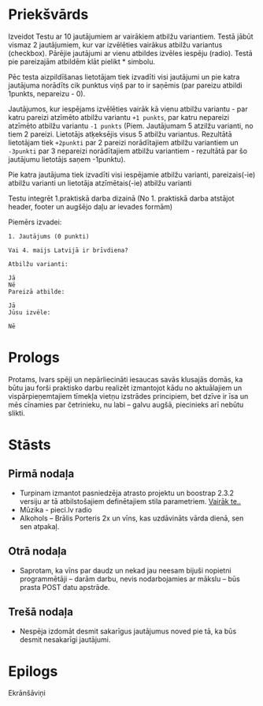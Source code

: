 # Priekšvārds
Izveidot Testu ar 10 jautājumiem ar vairākiem atbilžu variantiem. Testā jābūt vismaz 2 jautājumiem,
 kur var izvēlēties vairākus atbilžu variantus (checkbox). Pārējie jautājumi ar vienu atbildes izvēles iespēju 
 (radio). Testā pie pareizajām atbildēm klāt pielikt * simbolu.

Pēc testa aizpildīšanas lietotājam tiek izvadīti visi jautājumi un pie katra jautājuma norādīts cik punktus 
viņš par to ir saņēmis (par pareizu atbildi 1punkts, nepareizu - 0). 

Jautājumos, kur iespējams izvēlēties vairāk
kā vienu atbilžu variantu - par katru pareizi atzīmēto atbilžu variantu `+1 punkts`, par katru nepareizi atzīmēto 
atbilžu variantu `-1 punkts` (Piem. Jautājumam 5 atzilžu varianti, no tiem 2 pareizi. Lietotājs atķeksējis visus 5 atbilžu
variantus. Rezultātā lietotājam tiek `+2punkti` par 2 pareizi norādītajiem atbilžu variantiem un `-3punkti` par 3 nepareizi
norādītajiem atbilžu variantiem - rezultātā par šo jautājumu lietotājs saņem -1punktu). 

Pie katra jautājuma tiek izvadīti visi
iespējamie atbilžu varianti, pareizais(-ie) atbilžu varianti un lietotāja atzīmētais(-ie) atbilžu varianti

Testu integrēt 1.praktiskā darba dizainā (No 1. praktiskā darba atstājot header, footer un augšējo daļu ar ievades formām)

Piemērs izvadei:
```
1. Jautājums (0 punkti)

Vai 4. maijs Latvijā ir brīvdiena?

Atbilžu varianti:

Jā
Nē
Pareizā atbilde:

Jā
Jūsu izvēle:

Nē
```
# Prologs

Protams, Ivars spēji un nepārliecināti iesaucas savās klusajās domās, ka būtu jau forši praktisko darbu realizēt 
izmantojot kādu no aktuālajiem un vispārpieņemtajiem tīmekļa vietņu izstrādes principiem, bet dzīve ir īsa un mēs
cīnamies par četrinieku, nu labi – galvu augšā, piecinieks arī nebūtu slikti. 

# Stāsts

## Pirmā nodaļa

* Turpinam izmantot pasniedzēja atrasto projektu un boostrap 2.3.2 versiju ar tā atbilstošajiem definētajiem stila parametriem. [Vairāk te..](https://getbootstrap.com/2.3.2/index.html)
* Mūzika - pieci.lv radio
* Alkohols – Brālis Porteris 2x un vīns, kas uzdāvināts vārda dienā, sen sen atpakaļ.

## Otrā nodaļa
* Saprotam, ka vīns par daudz un nekad jau neesam bijuši nopietni programmētāji – darām darbu, nevis 
nodarbojamies ar mākslu – būs prasta POST datu apstrāde. 

## Trešā nodaļa
* Nespēja izdomāt desmit sakarīgus jautājumus noved pie tā, ka būs desmit nesakarīgi jautājumi.

# Epilogs

Ekrānšāviņi

